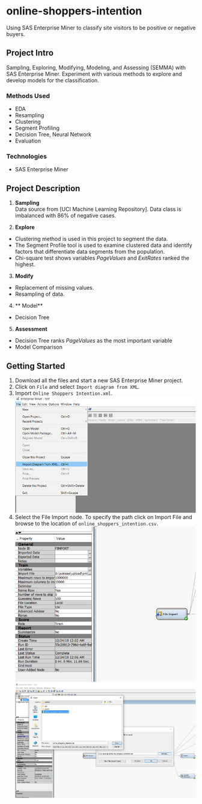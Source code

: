 # online-shoppers-intention
Using SAS Enterprise Miner to classify site visitors to be positive or negative buyers.

## Project Intro
Sampling, Exploring, Modifying, Modeling, and Assessing (SEMMA) with SAS Enterprise Miner. Experiment with various methods to explore and develop models for the classification.

### Methods Used
* EDA
* Resampling
* Clustering
* Segment Profiling
* Decision Tree, Neural Network
* Evaluation

### Technologies
* SAS Enterprise Miner

## Project Description
1. **Sampling**  
Data source from [UCI Machine Learning Repository]. Data class is imbalanced with 86% of negative cases.

2. **Explore**
 - Clustering method is used in this project to segment the data.
 - The Segment Profile tool is used to examine clustered data and identify factors that differentiate data segments from the population.
 - Chi-square test shows variables *PageValues* and *ExitRates* ranked the highest.

3. **Modify**
 - Replacement of missing values.
 - Resampling of data.

4. ** Model**
 - Decision Tree

5. **Assessment**
 - Decision Tree ranks *PageValues* as the most important variable
 - Model Comparison
 
## Getting Started
1. Download all the files and start a new SAS Enterprise Miner project.
2. Click on `File` and select `Import diagram from XML`.
3. Import `Online Shoppers Intention.xml`.  
![import xml](assets/first.png)
4. Select the File Import node. To specify the path click on Import File and browse to the location of `online_shoppers_intention.csv`.  
![import xml](assets/second.png)  
![import xml](assets/third.png)
